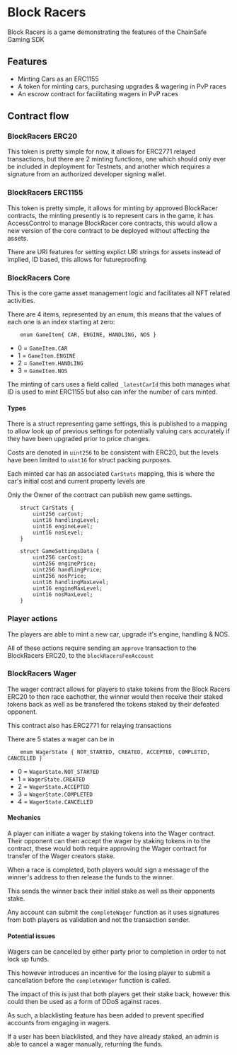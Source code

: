 # Block Racers 

Block Racers is a game demonstrating the features of the ChainSafe Gaming SDK

## Features

- Minting Cars as an ERC1155
- A token for minting cars, purchasing upgrades & wagering in PvP races
- An escrow contract for facilitating wagers in PvP races

## Contract flow 

### BlockRacers ERC20

This token is pretty simple for now, it allows for ERC2771 relayed transactions, but there are 2 minting functions, one which should only ever be included in deployment for Testnets, and another which requires a signature from an authorized developer signing wallet.

### BlockRacers ERC1155

This token is pretty simple, it allows for minting by approved BlockRacer contracts, the minting presently is to represent cars in the game, it has AccessControl to manage BlockRacer core contracts, this would allow a new version of the core contract to be deployed without affecting the assets. 

There are URI features for setting explict URI strings for assets instead of implied, ID based, this allows for futureproofing.

### BlockRacers Core 

This is the core game asset management logic and facilitates all NFT related activities.

There are 4 items, represented by an enum, this means that the values of each one is an index starting at zero:
```solidity
    enum GameItem{ CAR, ENGINE, HANDLING, NOS }
```

- 0 = `GameItem.CAR`
- 1 = `GameItem.ENGINE`
- 2 = `GameItem.HANDLING`
- 3 = `GameItem.NOS`

The minting of cars uses a field called `_latestCarId` this both manages what ID is used to mint ERC1155 but also can infer the number of cars minted.

#### Types

There is a struct representing game settings, this is published to a mapping to allow look up of previous settings for potentially valuing cars accurately if they have been upgraded prior to price changes.

Costs are denoted in `uint256` to be consistent with ERC20, but the levels have been limited to `uint16` for struct packing purposes.

Each minted car has an associated `CarStats` mapping, this is where the car's initial cost and current property levels are

Only the Owner of the contract can publish new game settings.

```solidity
    struct CarStats {
        uint256 carCost;
        uint16 handlingLevel;
        uint16 engineLevel;
        uint16 nosLevel;
    }

    struct GameSettingsData {
        uint256 carCost;
        uint256 enginePrice;
        uint256 handlingPrice;
        uint256 nosPrice;
        uint16 handlingMaxLevel;
        uint16 engineMaxLevel;
        uint16 nosMaxLevel;
    }
```

### Player actions

The players are able to mint a new car, upgrade it's engine, handling & NOS.

All of these actions require sending an `approve` transaction to the BlockRacers ERC20, to the `blockRacersFeeAccount`

### BlockRacers Wager

The wager contract allows for players to stake tokens from the Block Racers ERC20 to then race eachother, the winner would then receive their staked tokens back as well as be transfered the tokens staked by their defeated opponent.

This contract also has ERC2771 for relaying transactions

There are 5 states a wager can be in
```solidity
    enum WagerState { NOT_STARTED, CREATED, ACCEPTED, COMPLETED, CANCELLED }
```
- 0 = `WagerState.NOT_STARTED`
- 1 = `WagerState.CREATED`
- 2 = `WagerState.ACCEPTED`
- 3 = `WagerState.COMPLETED`
- 4 = `WagerState.CANCELLED`

#### Mechanics 

A player can initiate a wager by staking tokens into the Wager contract. Their opponent can then accept the wager by staking tokens in to the contract, these would both require approving the Wager contract for transfer of the Wager creators stake.

When a race is completed, both players would sign a message of the winner's address to then release the funds to the winner.

This sends the winner back their initial stake as well as their opponents stake.

Any account can submit the `completeWager` function as it uses signatures from both players as validation and not the transaction sender.

#### Potential issues

Wagers can be cancelled by either party prior to completion in order to not lock up funds.

This however introduces an incentive for the losing player to submit a cancellation before the `completeWager` function is called.

The impact of this is just that both players get their stake back, however this could then be used as a form of DDoS against races.

As such, a blacklisting feature has been added to prevent specified accounts from engaging in wagers.

If a user has been blacklisted, and they have already staked, an admin is able to cancel a wager manually, returning the funds.
